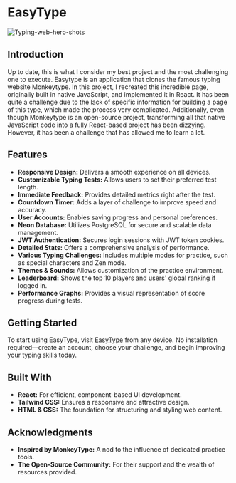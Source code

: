 # EasyType

![Typing-web-hero-shots](https://github.com/miguelrodriguezp99/EasyType/assets/72866796/10b25aa6-a602-4cc6-9a48-ab872b9869ff)

## Introduction

Up to date, this is what I consider my best project and the most challenging one to execute. Easytype is an application that clones the famous typing website Monkeytype. In this project, I recreated this incredible page, originally built in native JavaScript, and implemented it in React. It has been quite a challenge due to the lack of specific information for building a page of this type, which made the process very complicated. Additionally, even though Monkeytype is an open-source project, transforming all that native JavaScript code into a fully React-based project has been dizzying. However, it has been a challenge that has allowed me to learn a lot.

## Features

- **Responsive Design:** Delivers a smooth experience on all devices.
- **Customizable Typing Tests:** Allows users to set their preferred test length.
- **Immediate Feedback:** Provides detailed metrics right after the test.
- **Countdown Timer:** Adds a layer of challenge to improve speed and accuracy.
- **User Accounts:** Enables saving progress and personal preferences.
- **Neon Database:** Utilizes PostgreSQL for secure and scalable data management.
- **JWT Authentication:** Secures login sessions with JWT token cookies.
- **Detailed Stats:** Offers a comprehensive analysis of performance.
- **Various Typing Challenges:** Includes multiple modes for practice, such as special characters and Zen mode.
- **Themes & Sounds:** Allows customization of the practice environment.
- **Leaderboard:** Shows the top 10 players and users' global ranking if logged in.
- **Performance Graphs:** Provides a visual representation of score progress during tests.

## Getting Started

To start using EasyType, visit [EasyType](https://typing-web.vercel.app) from any device. No installation required—create an account, choose your challenge, and begin improving your typing skills today.

## Built With

- **React:** For efficient, component-based UI development.
- **Tailwind CSS:** Ensures a responsive and attractive design.
- **HTML & CSS:** The foundation for structuring and styling web content.

## Acknowledgments

- **Inspired by MonkeyType:** A nod to the influence of dedicated practice tools.
- **The Open-Source Community:** For their support and the wealth of resources provided.

